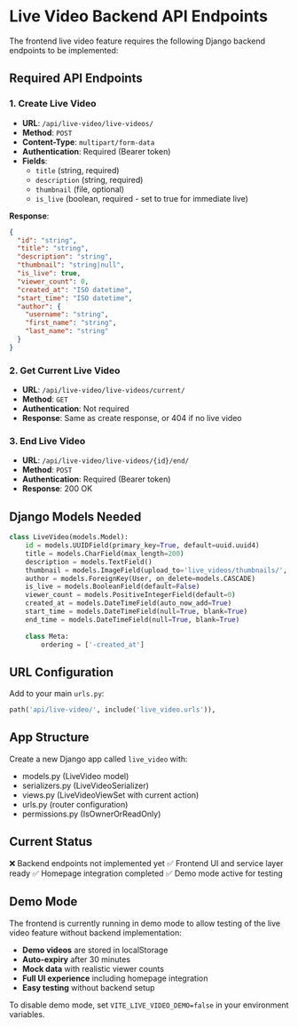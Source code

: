 # Live Video Backend API Endpoints

The frontend live video feature requires the following Django backend endpoints to be implemented:

## Required API Endpoints

### 1. Create Live Video
- **URL**: `/api/live-video/live-videos/`
- **Method**: `POST`
- **Content-Type**: `multipart/form-data`
- **Authentication**: Required (Bearer token)
- **Fields**:
  - `title` (string, required)
  - `description` (string, required)
  - `thumbnail` (file, optional)
  - `is_live` (boolean, required - set to true for immediate live)

**Response**:
```json
{
  "id": "string",
  "title": "string", 
  "description": "string",
  "thumbnail": "string|null",
  "is_live": true,
  "viewer_count": 0,
  "created_at": "ISO datetime",
  "start_time": "ISO datetime",
  "author": {
    "username": "string",
    "first_name": "string", 
    "last_name": "string"
  }
}
```

### 2. Get Current Live Video
- **URL**: `/api/live-video/live-videos/current/`
- **Method**: `GET`
- **Authentication**: Not required
- **Response**: Same as create response, or 404 if no live video

### 3. End Live Video
- **URL**: `/api/live-video/live-videos/{id}/end/`
- **Method**: `POST`
- **Authentication**: Required (Bearer token)
- **Response**: 200 OK

## Django Models Needed

```python
class LiveVideo(models.Model):
    id = models.UUIDField(primary_key=True, default=uuid.uuid4)
    title = models.CharField(max_length=200)
    description = models.TextField()
    thumbnail = models.ImageField(upload_to='live_videos/thumbnails/', null=True, blank=True)
    author = models.ForeignKey(User, on_delete=models.CASCADE)
    is_live = models.BooleanField(default=False)
    viewer_count = models.PositiveIntegerField(default=0)
    created_at = models.DateTimeField(auto_now_add=True)
    start_time = models.DateTimeField(null=True, blank=True)
    end_time = models.DateTimeField(null=True, blank=True)
    
    class Meta:
        ordering = ['-created_at']
```

## URL Configuration

Add to your main `urls.py`:
```python
path('api/live-video/', include('live_video.urls')),
```

## App Structure
Create a new Django app called `live_video` with:
- models.py (LiveVideo model)
- serializers.py (LiveVideoSerializer)
- views.py (LiveVideoViewSet with current action)
- urls.py (router configuration)
- permissions.py (IsOwnerOrReadOnly)

## Current Status
❌ Backend endpoints not implemented yet
✅ Frontend UI and service layer ready
✅ Homepage integration completed
✅ Demo mode active for testing

## Demo Mode
The frontend is currently running in demo mode to allow testing of the live video feature without backend implementation:

- **Demo videos** are stored in localStorage
- **Auto-expiry** after 30 minutes
- **Mock data** with realistic viewer counts
- **Full UI experience** including homepage integration
- **Easy testing** without backend setup

To disable demo mode, set `VITE_LIVE_VIDEO_DEMO=false` in your environment variables.
